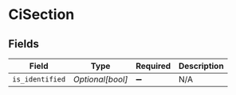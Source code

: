 # CiSection


## Fields

| Field              | Type               | Required           | Description        |
| ------------------ | ------------------ | ------------------ | ------------------ |
| `is_identified`    | *Optional[bool]*   | :heavy_minus_sign: | N/A                |